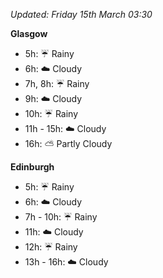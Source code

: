 *Updated: Friday 15th March 03:30*

**Glasgow**

* 5h: :umbrella: Rainy
* 6h: :cloud: Cloudy
* 7h, 8h: :umbrella: Rainy
* 9h: :cloud: Cloudy
* 10h: :umbrella: Rainy
* 11h - 15h: :cloud: Cloudy
* 16h: :partly_sunny: Partly Cloudy

**Edinburgh**

* 5h: :umbrella: Rainy
* 6h: :cloud: Cloudy
* 7h - 10h: :umbrella: Rainy
* 11h: :cloud: Cloudy
* 12h: :umbrella: Rainy
* 13h - 16h: :cloud: Cloudy
